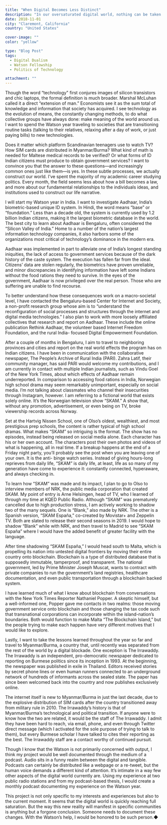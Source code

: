 ```yaml
---
title: "When Digital Becomes Less Distinct"
description: "In our oversaturated digital world, nothing can be taken for granted as true. Yet the drive to channel ever more parts of our lives through technology is changing personal and political realities quicker than we can understand all of the implications. From SIM cards to social media, and biometrics to blockchain, I will spend the year traveling the world to examine the socio-political effects of our increasingly networked world."
date: 2018-11-01
city: "Claremont, California"
country: "United States"

cover-image: ""
color: "yellow"

type: "Blog Post"
tags:
  - Digital Dualism
  - Watson Fellowship
  - Politics of Technology

attachment: ""
---
```


Though the word “technology" first conjures images of silicon transistors and chic laptops, the formal definition is much broader. Marshal McLuhan called it a direct “extension of man.” Economists see it as the sum total of knowledge and information that society has acquired. I see technology as the evolution of means, the constantly changing methods, to do what collective groups have always done: make meaning of the world around us. I want to spend the Watson year traveling to societies that are transitioning routine tasks (talking to their relatives, relaxing after a day of work, or just paying bills) to new technologies.

Does it matter which platform Scandinavian teenagers use to watch TV? How SIM cards are distributed in Myanmar/Burma? What kind of math is needed for Maltese medical records to be verified? Or what forms of ID Indian citizens must produce to obtain government services? I want to convince you that the answer to these questions—and increasingly common ones just like them—is yes. In these subtle processes, we actually construct our world. I’ve spent the majority of my academic career studying politics. Every month, the field seems less about how a bill becomes a law, and more about our fundamental relationships to the individuals ideas, and institutions used to construct our life narrative.

I will start my Watson year in India. I want to investigate Aadhaar, India’s biometric-based unique ID system. In Hindi, the word means “base” or “foundation.” Less than a decade old, the system is currently used by 1.2 billion Indian citizens, making it the largest biometric database in the world. The best city to learn about Aadhaar is Bengaluru, often considered the “Silicon Valley of India.” Home to a number of the nation’s largest information technology companies, it also harbors some of the organizations most critical of technology’s dominance in the modern era.

Aadhaar was implemented in part to alleviate one of India’s longest standing iniquities, the lack of access to government services because of the dark history of the caste system. The execution has fallen far from the ideal. Citizens’ data are stolen regularly, the biometrics have proven unreliable, and minor discrepancies in identifying information have left some Indians without the food rations they need to survive. In the eyes of the government, Aadhaar is now privileged over the real person. Those who are suffering are unable to find recourse.

To better understand how these consequences work on a macro-societal level, I have contacted the Bengaluru-based Center for Internet and Society, a non-profit research group whose aim is to “understand the reconfiguration of social processes and structures through the internet and digital media technologies.” I also plan to work with more loosely affiliated collectives that research and report on Aadhaar. These include the online publication Rethink Aadhaar, the volunteer based Internet Freedom Foundation, and the rural India- focused Digital Empowerment Foundation.

After a couple of months in Bengaluru, I aim to travel to neighboring provinces and cities and report on the real world effects the program has on Indian citizens. I have been in communication with the collaborative newspaper, The People’s Archive of Rural India (PARI). Zahra Latif, their community manager, has said PARI would welcome my contributions, and I am currently in contact with multiple Indian journalists, such as Vindu Goel of the New York Times, about which effects of Aadhaar remain underreported.
In comparison to accessing food rations in India, Norwegian high school drama may seem remarkably unimportant, especially on social media. I’m not talking about classmates who channel their insecurities through Instagram, however. I am referring to a fictional world that exists solely online. It’s the Norwegian television show “SKAM.” A show that, without any promotion, advertisement, or even being on TV, broke viewership records across Norway.

Set at the Hartvig Nissen School, one of Olso’s oldest, wealthiest, and most prestigious prep schools, the content is rather typical of high school dramas. What makes “SKAM” so intriguing is the format. The show has no episodes, instead being released on social media alone. Each character has his or her own account. The characters post their own photos and videos of what is happening, all in real time. If a breakup happens at the end of a Friday night party, you’ll probably see the post when you are leaving one of your own. It is the anti- binge watch series. Instead of giving hours-long reprieves from daily life, “SKAM” is daily life, at least, life as so many of my generation have come to experience it: constantly connected, hyperaware, and always checking in.

To learn how “SKAM” was made and its impact, I plan to go to Olso to interview members of NRK, the public media corporation that created SKAM. My point of entry is Arne Helsingen, head of TV, who I learned of through my time at KQED Public Radio. Although “SKAM” was prematurely cancelled due to high production stress, I am actively working to shadow two of the many sequels. One is “Blank,” also made by NRK. The other is a Spanish version, “SKAM España,” co-created by Movistar+ and Zeppelin TV. Both are slated to release their second seasons in 2019. I would hope to shadow “Blank” while with NRK, and then travel to Madrid to see “SKAM España” where I would have the added benefit of greater facility with the language.

After time shadowing “SKAM España,” I would head south to Malta, which is propelling its nation into untested digital frontiers by moving their entire country onto blockchain. Blockchain is a type of distributed database that is supposedly immutable, tamperproof, and transparent. The national government, led by Prime Minister Joseph Muscat, wants to contract with private companies to run the government’s land registries, healthcare documentation, and even public transportation through a blockchain backed system.

I have learned much of what I know about blockchain from conversations with the New York Times Reporter Nathaniel Popper. A skeptic himself, but a well-informed one, Popper gave me contacts in two realms: those moving government service onto blockchain and those changing the tax code such that transnational corporations can incorporate within the island-nation’s boundaries. Both would function to make Malta “The Blockchain Island,” but the people trying to make each happen have very different motives that I would like to explore.

Lastly, I want to take the lessons learned throughout the year so far and travel to Myanmar/Burma, a country that, until recently was separated from the rest of the world by a digital blockade. One exception is The Irrawaddy. The Irrawaddy is an independent, pro-democratic newspaper dedicated to reporting on Burmese politics since its inception in 1993. At the beginning, the newspaper was published in exile in Thailand. Editors received stories by secret phone lines or even human runners connected to an underground network of hundreds of informants across the sealed state. The paper has since been welcomed back into the country and now publishes exclusively online.

The internet itself is new to Myanmar/Burma in just the last decade, due to the explosive distribution of SIM cards after the country transitioned away from military rule in 2010. The Irrawaddy’s history is that of Myanmar/Burma’s technological and political transition. If anyone were to know how the two are related, it would be the staff of The Irrawaddy. I admit they have been hard to reach, via email, phone, and even through Twitter direct message (which I activated for the sole purpose of trying to talk to them), but every Burmese scholar I have talked to cites their reporting as the best. The Irrawaddy staff are a contact worthy of continued pursuit.

Though I know that the Watson is not primarily concerned with output, I think my project would be well documented through the medium of a podcast. Audio sits in a funny realm between the digital and tangible. Podcasts can certainly be distributed like a webpage or a re-tweet, but the human voice demands a different kind of attention. It’s intimate in a way few other aspects of the digital world currently are. Using my experience at two public radio stations and from my podcast-based thesis, I would create a monthly podcast documenting my experience on the Watson year.

This project is not only specific to my interests and experiences but also to the current moment. It seems that the digital world is quickly reaching full saturation. But the way this new reality will manifest in specific communities is anything but a forgone conclusion. Someone needs to document these changes. With the Watson’s help, I would be honored to be such person.◆
